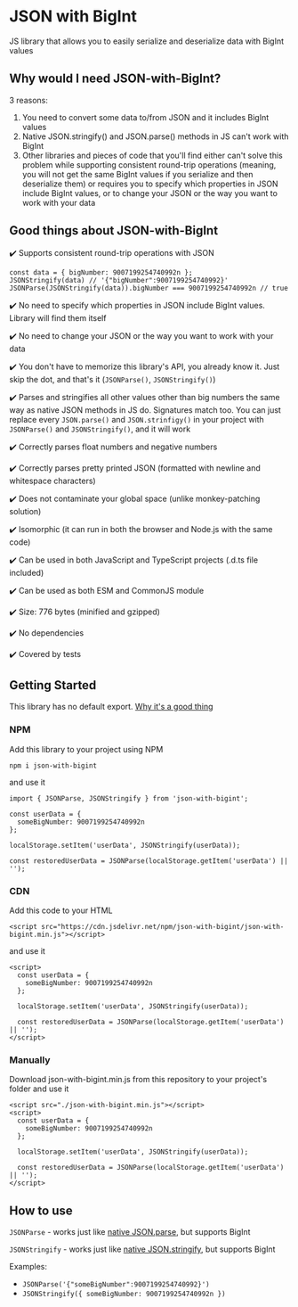 # JSON with BigInt

JS library that allows you to easily serialize and deserialize data with BigInt values

## Why would I need JSON-with-BigInt?

3 reasons:

1. You need to convert some data to/from JSON and it includes BigInt values
2. Native JSON.stringify() and JSON.parse() methods in JS can't work with BigInt
3. Other libraries and pieces of code that you'll find either can't solve this problem while supporting consistent round-trip operations (meaning, you will not get the same BigInt values if you serialize and then deserialize them) or requires you to specify which properties in JSON include BigInt values, or to change your JSON or the way you want to work with your data

## Good things about JSON-with-BigInt

✔️ Supports consistent round-trip operations with JSON

```
const data = { bigNumber: 9007199254740992n };
JSONStringify(data) // '{"bigNumber":9007199254740992}'
JSONParse(JSONStringify(data)).bigNumber === 9007199254740992n // true
```

✔️ No need to specify which properties in JSON include BigInt values. Library will find them itself

✔️ No need to change your JSON or the way you want to work with your data

✔️ You don't have to memorize this library's API, you already know it. Just skip the dot, and that's it (`JSONParse()`, `JSONStringify()`)

✔️ Parses and stringifies all other values other than big numbers the same way as native JSON methods in JS do. Signatures match too. You can just replace every `JSON.parse()` and `JSON.strinfigy()` in your project with `JSONParse()` and `JSONStringify()`, and it will work

✔️ Correctly parses float numbers and negative numbers

✔️ Correctly parses pretty printed JSON (formatted with newline and whitespace characters)

✔️ Does not contaminate your global space (unlike monkey-patching solution)

✔️ Isomorphic (it can run in both the browser and Node.js with the same code)

✔️ Can be used in both JavaScript and TypeScript projects (.d.ts file included)

✔️ Can be used as both ESM and CommonJS module

✔️ Size: 776 bytes (minified and gzipped)

✔️ No dependencies

✔️ Covered by tests

## Getting Started

This library has no default export. [Why it's a good thing](https://humanwhocodes.com/blog/2019/01/stop-using-default-exports-javascript-module/)

### NPM

Add this library to your project using NPM

```
npm i json-with-bigint
```

and use it

```
import { JSONParse, JSONStringify } from 'json-with-bigint';

const userData = {
  someBigNumber: 9007199254740992n
};

localStorage.setItem('userData', JSONStringify(userData));

const restoredUserData = JSONParse(localStorage.getItem('userData') || '');
```

### CDN

Add this code to your HTML

```
<script src="https://cdn.jsdelivr.net/npm/json-with-bigint/json-with-bigint.min.js"></script>
```

and use it

```
<script>
  const userData = {
    someBigNumber: 9007199254740992n
  };

  localStorage.setItem('userData', JSONStringify(userData));

  const restoredUserData = JSONParse(localStorage.getItem('userData') || '');
</script>
```

### Manually

Download json-with-bigint.min.js from this repository to your project's folder and use it

```
<script src="./json-with-bigint.min.js"></script>
<script>
  const userData = {
    someBigNumber: 9007199254740992n
  };

  localStorage.setItem('userData', JSONStringify(userData));

  const restoredUserData = JSONParse(localStorage.getItem('userData') || '');
</script>
```

## How to use

`JSONParse` - works just like [native JSON.parse](https://developer.mozilla.org/en-US/docs/Web/JavaScript/Reference/Global_Objects/JSON/parse), but supports BigInt

`JSONStringify` - works just like [native JSON.stringify](https://developer.mozilla.org/en-US/docs/Web/JavaScript/Reference/Global_Objects/JSON/stringify), but supports BigInt

Examples:

- `JSONParse('{"someBigNumber":9007199254740992}')`
- `JSONStringify({
someBigNumber: 9007199254740992n
})`
